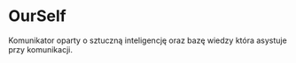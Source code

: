 # OurSelf
 Komunikator oparty o sztuczną inteligencję oraz bazę wiedzy która asystuje przy komunikacji.
